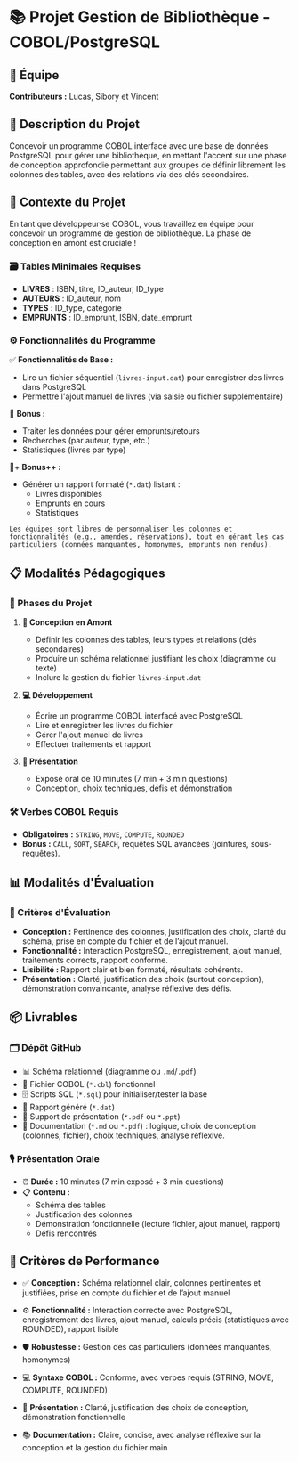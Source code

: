 # 📚 Projet Gestion de Bibliothèque - COBOL/PostgreSQL

## 👥 Équipe
**Contributeurs :** Lucas, Sibory et Vincent

## 📝 Description du Projet

Concevoir un programme COBOL interfacé avec une base de données PostgreSQL pour gérer une bibliothèque, en mettant l'accent sur une phase de conception approfondie permettant aux groupes de définir librement les colonnes des tables, avec des relations via des clés secondaires.

## 🎯 Contexte du Projet

En tant que développeur·se COBOL, vous travaillez en équipe pour concevoir un programme de gestion de bibliothèque. La phase de conception en amont est cruciale !

### 🗃️ Tables Minimales Requises
- **LIVRES** : ISBN, titre, ID_auteur, ID_type
- **AUTEURS** : ID_auteur, nom
- **TYPES** : ID_type, catégorie
- **EMPRUNTS** : ID_emprunt, ISBN, date_emprunt

### ⚙️ Fonctionnalités du Programme

✅ **Fonctionnalités de Base :**
- Lire un fichier séquentiel (`livres-input.dat`) pour enregistrer des livres dans PostgreSQL
- Permettre l'ajout manuel de livres (via saisie ou fichier supplémentaire)

🎁 **Bonus :**
- Traiter les données pour gérer emprunts/retours
- Recherches (par auteur, type, etc.)
- Statistiques (livres par type)

🎁+ **Bonus++ :**
- Générer un rapport formaté (`*.dat`) listant :
  - Livres disponibles
  - Emprunts en cours
  - Statistiques

```
Les équipes sont libres de personnaliser les colonnes et fonctionnalités (e.g., amendes, réservations), tout en gérant les cas particuliers (données manquantes, homonymes, emprunts non rendus).
```

## 📋 Modalités Pédagogiques

### 🔄 Phases du Projet

1. **🎨 Conception en Amont**
   - Définir les colonnes des tables, leurs types et relations (clés secondaires)
   - Produire un schéma relationnel justifiant les choix (diagramme ou texte)
   - Inclure la gestion du fichier `livres-input.dat`

2. **💻 Développement**
   - Écrire un programme COBOL interfacé avec PostgreSQL
   - Lire et enregistrer les livres du fichier
   - Gérer l'ajout manuel de livres
   - Effectuer traitements et rapport

3. **🎤 Présentation**
   - Exposé oral de 10 minutes (7 min + 3 min questions)
   - Conception, choix techniques, défis et démonstration

### 🛠️ Verbes COBOL Requis
- **Obligatoires :** `STRING`, `MOVE`, `COMPUTE`, `ROUNDED`
- **Bonus :** `CALL`, `SORT`, `SEARCH`, requêtes SQL avancées (jointures, sous-requêtes).

## 📊 Modalités d'Évaluation

### 🎯 Critères d'Évaluation
- **Conception :** Pertinence des colonnes, justification des choix, clarté du schéma, prise en compte du fichier et de l’ajout manuel.  
- **Fonctionnalité :** Interaction PostgreSQL, enregistrement, ajout manuel, traitements corrects, rapport conforme.  
- **Lisibilité :** Rapport clair et bien formaté, résultats cohérents.  
- **Présentation :** Clarté, justification des choix (surtout conception), démonstration convaincante, analyse réflexive des défis.

## 📦 Livrables

### 🗂️ Dépôt GitHub
- 📊 Schéma relationnel (diagramme ou `.md`/`.pdf`)
- 💾 Fichier COBOL (`*.cbl`) fonctionnel
- 🗄️ Scripts SQL (`*.sql`) pour initialiser/tester la base
- 📄 Rapport généré (`*.dat`)
- 🎯 Support de présentation (`*.pdf` ou `*.ppt`)
- 📖 Documentation (`*.md` ou `*.pdf`) : logique, choix de conception (colonnes, fichier), choix techniques, analyse réflexive.

### 🎙️ Présentation Orale
- ⏰ **Durée :** 10 minutes (7 min exposé + 3 min questions)
- 📋 **Contenu :** 
  - Schéma des tables
  - Justification des colonnes
  - Démonstration fonctionnelle (lecture fichier, ajout manuel, rapport)
  - Défis rencontrés

## 🎯 Critères de Performance

- ✅ **Conception :** Schéma relationnel clair, colonnes pertinentes et justifiées, prise en compte du fichier et de l’ajout manuel

- ⚙️ **Fonctionnalité :** Interaction correcte avec PostgreSQL, enregistrement des livres, ajout manuel, calculs précis (statistiques avec ROUNDED), rapport lisible

- 🛡️ **Robustesse :** Gestion des cas particuliers (données manquantes, homonymes)

- 💻 **Syntaxe COBOL :**  Conforme, avec verbes requis (STRING, MOVE, COMPUTE, ROUNDED)

- 🎤 **Présentation :** Clarté, justification des choix de conception, démonstration fonctionnelle

- 📚 **Documentation :** Claire, concise, avec analyse réflexive sur la conception et la gestion du fichier
 main
